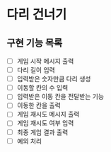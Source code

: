 # 다리 건너기

## 구현 기능 목록

- [ ] 게임 시작 메시지 출력
- [ ] 다리 길이 입력
- [ ] 입력받은 숫자만큼 다리 생성
- [ ] 이동할 칸의 수 입력
- [ ] 입력받은 이동 칸을 전달받는 기능
- [ ] 이동한 칸을 출력
- [ ] 게임 재시도 메시지 출력
- [ ] 게임 재시도 여부 입력
- [ ] 최종 게임 결과 출력
- [ ] 예외 처리
